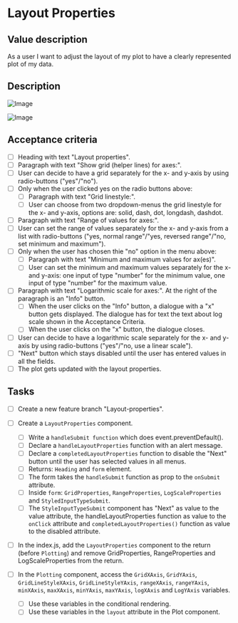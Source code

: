 # Layout Properties

## Value description

As a user I want to adjust the layout of my plot to have a clearly represented plot of my data.

## Description

![Image](https://github.com/catdieval/capstone-plotdata/assets/148444485/d1ff2adb-9cfd-43b8-b4ee-70244bc20dfd)

![Image](https://github.com/catdieval/capstone-plotdata/assets/148444485/82be2238-277e-465a-9553-36ac85fa5025)

## Acceptance criteria

- [ ] Heading with text "Layout properties".
- [ ] Paragraph with text "Show grid (helper lines) for axes:".
- [ ] User can decide to have a grid separately for the x- and y-axis by using radio-buttons ("yes"/"no").
- [ ] Only when the user clicked yes on the radio buttons above:
  - [ ] Paragraph with text "Grid linestyle:".
  - [ ] User can choose from two dropdown-menus the grid linestyle for the x- and y-axis, options are: solid, dash, dot, longdash, dashdot.
- [ ] Paragraph with text "Range of values for axes:".
- [ ] User can set the range of values separately for the x- and y-axis from a list with radio-buttons ("yes, normal range"/"yes, reversed range"/"no, set minimum and maximum").
- [ ] Only when the user has chosen thie "no" option in the menu above:
  - [ ] Paragraph with text "Minimum and maximum values for ax(es)".
  - [ ] User can set the minimum and maximum values separately for the x- and y-axis: one input of type "number" for the minimum value, one input of type "number" for the maximum value.
- [ ] Paragraph with text "Logarithmic scale for axes:". At the right of the paragraph is an "Info" button.
  - [ ] When the user clicks on the "Info" button, a dialogue with a "x" button gets displayed. The dialogue has for text the text about log scale shown in the Acceptance Criteria.
  - [ ] When the user clicks on the "x" button, the dialogue closes.
- [ ] User can decide to have a logarithmic scale separately for the x- and y-axis by using radio-buttons ("yes"/"no, use a linear scale").
- [ ] "Next" button which stays disabled until the user has entered values in all the fields.
- [ ] The plot gets updated with the layout properties.

## Tasks

- [ ] Create a new feature branch "Layout-properties".

- [ ] Create a `LayoutProperties` component.

  - [ ] Write a `handleSubmit function` which does event.preventDefault().
  - [ ] Declare a `handleLayoutProperties` function with an alert message.
  - [ ] Declare a `completedLayoutProperties` function to disable the "Next" button until the user has selected values in all menus.
  - [ ] Returns: `Heading` and `form` element.
  - [ ] The form takes the `handleSubmit` function as prop to the `onSubmit` attribute.
  - [ ] Inside `form`: `GridProperties`, `RangeProperties`, `LogScaleProperties` and `StyledInputTypeSubmit`.
  - [ ] The `StyleInputTypeSubmit` component has "Next" as value to the value attribute, the handleLayoutProperties function as value to the `onClick` attribute and `completedLayoutProperties()` function as value to the disabled attribute.

- [ ] In the index.js, add the `LayoutProperties` component to the return (before `Plotting`) and remove GridProperties, RangeProperties and LogScaleProperties from the return.

- [ ] In the `Plotting` component, access the `GridXAxis`, `GridYAxis`, `GridLineStyleXAxis`, `GridLineStyleYAxis`, `rangeXAxis`, `rangeYAxis`, `minXAxis`, `maxXAxis`, `minYAxis`, `maxYAxis`, `logXAxis` and `LogYAxis` variables.
  - [ ] Use these variables in the conditional rendering.
  - [ ] Use these variables in the `layout` attribute in the Plot component.
